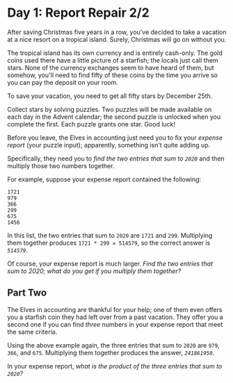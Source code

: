# Day 1: Report Repair 2/2

After saving Christmas five years in a row, you've decided to take a
vacation at a nice resort on a tropical island. Surely, Christmas will
go on without you.

The tropical island has its own currency and is entirely
cash-only. The gold coins used there have a little picture of a
starfish; the locals just call them stars. None of the currency
exchanges seem to have heard of them, but somehow, you'll need to find
fifty of these coins by the time you arrive so you can pay the deposit
on your room.

To save your vacation, you need to get all fifty stars by December
25th.

Collect stars by solving puzzles. Two puzzles will be made available
on each day in the Advent calendar; the second puzzle is unlocked when
you complete the first. Each puzzle grants one star. Good luck!

Before you leave, the Elves in accounting just need you to fix your
*expense report* (your puzzle input); apparently, something isn't quite
adding up.

Specifically, they need you to *find the two entries that sum to `2020`*
and then multiply those two numbers together.

For example, suppose your expense report contained the following:

```
1721
979
366
299
675
1456
```

In this list, the two entries that sum to `2020` are `1721` and
`299`. Multiplying them together produces `1721 * 299 = 514579`, so
the correct answer is *`514579`*.

Of course, your expense report is much larger. *Find the two entries
that sum to 2020; what do you get if you multiply them together?*


## Part Two

The Elves in accounting are thankful for your help; one of them even
offers you a starfish coin they had left over from a past
vacation. They offer you a second one if you can find *three* numbers in
your expense report that meet the same criteria.

Using the above example again, the three entries that sum to `2020` are
`979`, `366`, and `675`. Multiplying them together produces the answer,
*`241861950`*.

In your expense report, *what is the product of the three entries that
sum to `2020`?*
